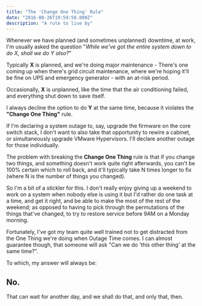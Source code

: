 ```yaml
---
title: "The 'Change One Thing' Rule"
date: "2016-08-26T19:59:58.000Z"
description: "A rule to live by"
---
```


Whenever we have planned (and sometimes unplanned) downtime, at work, I'm usually asked the question "*While we've got the entire system down to do X, shall we do Y also?*"

Typically **X** is planned, and we're doing major maintenance - There's one coming up when there's grid circuit maintenance, where we're hoping it'll be fine on UPS and emergency generator - with an at-risk period.

Occasionally, **X** is unplanned, like the time that the air conditioning failed, and everything shut down to save itself.

I always decline the option to do **Y** at the same time, because it violates the **"Change One Thing"** rule.

If I'm declaring a system outage to, say, upgrade the firmware on the core switch stack, I don't want to also take that opportunity to rewire a cabinet, or simultaneously upgrade VMware Hypervisors.  I'll declare another outage for those individually.  

The problem with breaking the **Change One Thing** rule is that if you change two things, and something doesn't work quite right afterwards, you can't be 100% certain which to roll back, and it'll typically take N times longer to fix (where N is the number of things you changed).

So I'm a bit of a stickler for this.  I don't really enjoy giving up a weekend to work on a system when nobody else is using it but I'd rather do one task at a time, and get it right, and be able to make the most of the rest of the weekend; as opposed to having to pick through the permutations of the things that've changed, to try to restore service before 9AM on a Monday morning.

Fortunately, I've got my team quite well trained not to get distracted from the One Thing we're doing when Outage Time comes.  I can almost guarantee though, that someone will ask "Can we do 'this other thing' at the same time?".  

 

To which, my answer will always be:
## No.

 

That can wait for another day, and we shall do that, and only that, then.